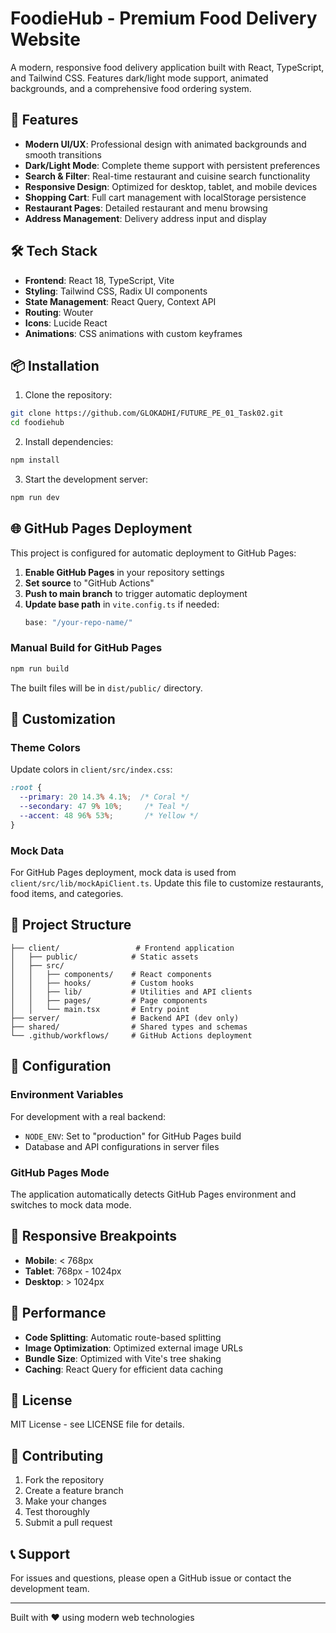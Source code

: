 # FoodieHub - Premium Food Delivery Website

A modern, responsive food delivery application built with React, TypeScript, and Tailwind CSS. Features dark/light mode support, animated backgrounds, and a comprehensive food ordering system.

## 🚀 Features

- **Modern UI/UX**: Professional design with animated backgrounds and smooth transitions
- **Dark/Light Mode**: Complete theme support with persistent preferences
- **Search & Filter**: Real-time restaurant and cuisine search functionality
- **Responsive Design**: Optimized for desktop, tablet, and mobile devices
- **Shopping Cart**: Full cart management with localStorage persistence
- **Restaurant Pages**: Detailed restaurant and menu browsing
- **Address Management**: Delivery address input and display

## 🛠️ Tech Stack

- **Frontend**: React 18, TypeScript, Vite
- **Styling**: Tailwind CSS, Radix UI components
- **State Management**: React Query, Context API
- **Routing**: Wouter
- **Icons**: Lucide React
- **Animations**: CSS animations with custom keyframes

## 📦 Installation

1. Clone the repository:
```bash
git clone https://github.com/GLOKADHI/FUTURE_PE_01_Task02.git
cd foodiehub
```

2. Install dependencies:
```bash
npm install
```

3. Start the development server:
```bash
npm run dev
```

## 🌐 GitHub Pages Deployment

This project is configured for automatic deployment to GitHub Pages:

1. **Enable GitHub Pages** in your repository settings
2. **Set source** to "GitHub Actions"
3. **Push to main branch** to trigger automatic deployment
4. **Update base path** in `vite.config.ts` if needed:
   ```ts
   base: "/your-repo-name/"
   ```

### Manual Build for GitHub Pages

```bash
npm run build
```

The built files will be in `dist/public/` directory.

## 🎨 Customization

### Theme Colors
Update colors in `client/src/index.css`:
```css
:root {
  --primary: 20 14.3% 4.1%;  /* Coral */
  --secondary: 47 9% 10%;     /* Teal */
  --accent: 48 96% 53%;       /* Yellow */
}
```

### Mock Data
For GitHub Pages deployment, mock data is used from `client/src/lib/mockApiClient.ts`. Update this file to customize restaurants, food items, and categories.

## 📁 Project Structure

```
├── client/                 # Frontend application
│   ├── public/            # Static assets
│   ├── src/
│   │   ├── components/    # React components
│   │   ├── hooks/         # Custom hooks
│   │   ├── lib/           # Utilities and API clients
│   │   ├── pages/         # Page components
│   │   └── main.tsx       # Entry point
├── server/                # Backend API (dev only)
├── shared/                # Shared types and schemas
└── .github/workflows/     # GitHub Actions deployment
```

## 🔧 Configuration

### Environment Variables
For development with a real backend:
- `NODE_ENV`: Set to "production" for GitHub Pages build
- Database and API configurations in server files

### GitHub Pages Mode
The application automatically detects GitHub Pages environment and switches to mock data mode.

## 📱 Responsive Breakpoints

- **Mobile**: < 768px
- **Tablet**: 768px - 1024px
- **Desktop**: > 1024px

## 🎯 Performance

- **Code Splitting**: Automatic route-based splitting
- **Image Optimization**: Optimized external image URLs
- **Bundle Size**: Optimized with Vite's tree shaking
- **Caching**: React Query for efficient data caching

## 📄 License

MIT License - see LICENSE file for details.

## 🤝 Contributing

1. Fork the repository
2. Create a feature branch
3. Make your changes
4. Test thoroughly
5. Submit a pull request

## 📞 Support

For issues and questions, please open a GitHub issue or contact the development team.

---

Built with ❤️ using modern web technologies
